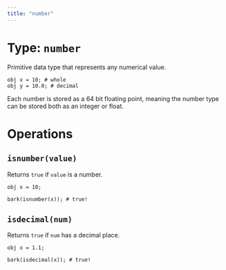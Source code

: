 ```yaml
---
title: "number"
---
```


# Type: `number`

Primitive data type that represents any numerical value.

```
obj x = 10; # whole
obj y = 10.0; # decimal
```

Each number is stored as a 64 bit floating point, meaning the number type can be stored both as an integer or float.

# Operations

## `isnumber(value)`
Returns `true` if `value` is a number.

```
obj x = 10;

bark(isnumber(x)); # true!
```

## `isdecimal(num)`
Returns `true` if `num` has a decimal place.

```
obj x = 1.1;

bark(isdecimal(x)); # true!
```
